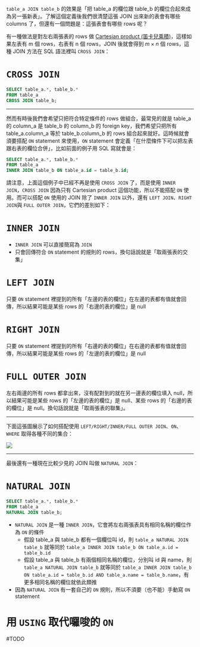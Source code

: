 `table_a JOIN table_b` 的效果是「把 table_a 的欄位跟 table_b 的欄位合起來成為另一張新表」。了解這個定義後我們很清楚這張 JOIN 出來新的表會有哪些 columns 了，但還有一個問題是：這張表會有哪些 rows 呢？

有一種做法是對左右兩張表的 rows 做 [Cartesian product (笛卡兒乘積)](https://en.wikipedia.org/wiki/Cartesian_product)，這樣如果左表有 m 個 rows，右表有 n 個 rows，JOIN 後就會得到 $m \times n$ 個 rows，這種 JOIN 方法在 SQL 語法裡叫 `CROSS JOIN`：

# `CROSS JOIN`

```SQL
SELECT table_a.*, table_b.*
FROM table_a
CROSS JOIN table_b;
```

---

然而有時後我們會希望只把符合特定條件的 rows 做組合，最常見的就是 table_a 的 column_a 是 table_b 的 column_b 的 foreign key，我們希望只把所有 table_a.column_a 等於 table_b.column_b 的 rows 組合起來就好。這時候就會須要搭配 `ON` statement 來使用，`ON` statement 會定義「在什麼條件下可以把左表跟右表的欄位合併」，比如前面的例子用 SQL 寫就會是：

```SQL
SELECT table_a.*, table_b.*
FROM table_a
INNER JOIN table_b ON table_a.id = table_b.id;
```

請注意，上面這個例子中已經不再是使用 `CROSS JOIN` 了，而是使用 `INNER JOIN`，`CROSS JOIN` 因為只有 Cartesian product 這個功能，所以不能搭配 `ON` 使用。而可以搭配 `ON` 使用的 JOIN 除了 `INNER JOIN` 以外，還有 `LEFT JOIN`、`RIGHT JOIN`與 `FULL OUTER JOIN`，它們的差別如下：

# `INNER JOIN`

- `INNER JOIN` 可以直接簡寫為 `JOIN`
- 只會回傳符合 `ON` statement 的規則的 rows，換句話說就是「取兩張表的交集」

# `LEFT JOIN`

只要 `ON` statement 裡提到的所有「左邊的表的欄位」在左邊的表都有值就會回傳，所以結果可能是某些 rows 的「右邊的表的欄位」是 null

# `RIGHT JOIN`

只要 `ON` statement 裡提到的所有「右邊的表的欄位」在右邊的表都有值就會回傳，所以結果可能是某些 rows 的「左邊的表的欄位」是 null

# `FULL OUTER JOIN`

左右兩邊的所有 rows 都拿出來，沒有配對到的就在另一邊表的欄位填入 null，所以結果可能是某些 rows 的「左邊的表的欄位」是 null、某些 rows 的「右邊的表的欄位」是 null。換句話說就是「取兩張表的聯集」。

---

下面這張圖展示了如何搭配使用 `LEFT/RIGHT/INNER/FULL OUTER JOIN`、`ON`、`WHERE` 取得各種不同的集合：

![](<https://raw.githubusercontent.com/Jamison-Chen/KM-software/master/img/sql-joins.png>)

---

最後還有一種現在比較少見的 JOIN 叫做 `NATURAL JOIN`：

# `NATURAL JOIN`

```SQL
SELECT table_a.*, table_b.*
FROM table_a
NATURAL JOIN table_b;
```

- `NATURAL JOIN` 是一種 `INNER JOIN`，它會將左右兩張表具有相同名稱的欄位作為 `ON` 的條件
    - 假設 table_a 與 table_b 都有一個欄位叫 id，則 `table_a NATURAL JOIN table_b` 就等同於 `table_a INNER JOIN table_b ON table_a.id = table_b.id`
    - 假設 table_a 與 table_b 有兩個相同名稱的欄位，分別叫 id 與 name，則 `table_a NATURAL JOIN table_b` 就等同於 `table_a INNER JOIN table_b ON table_a.id = table_b.id AND table_a.name = table_b.name`，有更多相同名稱的欄位就依此類推
- 因為 `NATURAL JOIN` 有一套自己的 `ON` 規則，所以不須要（也不能）手動寫 `ON` statement

# 用 `USING` 取代囉唆的 `ON`

#TODO 

